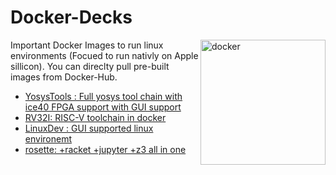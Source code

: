 # Docker-Decks

<img src="https://cdn.freebiesupply.com/logos/large/2x/docker-logo-png-transparent.png" alt="docker" width="200" align="right">
Important Docker Images to run linux environments (Focued to run nativly on Apple sillicon). You can direclty pull pre-built images from Docker-Hub.

<!-- [![dockeri.co](https://dockerico.blankenship.io/image/archfx/yosystools)](https://hub.docker.com/r/archfx/yosystools) -->
* [YosysTools : Full yosys tool chain with ice40 FPGA support with GUI support](https://github.com/Archfx/docker-decks/tree/master/YosysTools)
* [RV32I: RISC-V toolchain in docker](https://github.com/Archfx/docker-decks/tree/master/RV32I)
* [LinuxDev : GUI supported linux environemt](https://github.com/Archfx/docker-decks/tree/master/LinuxDev)
* [rosette: +racket +jupyter +z3 all in one](https://github.com/Archfx/docker-decks/tree/master/rosette)

